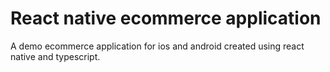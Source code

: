 # React native ecommerce application

A demo ecommerce application for ios and android created using react native and typescript. 